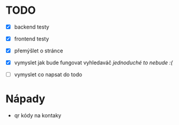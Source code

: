 # TODO
- [x] backend testy
- [x] frontend testy
- [x] přemýšlet o stránce
- [x] vymyslet jak bude fungovat vyhledaváč
*jednoduché to nebude :(*
- [ ] vymyslet co napsat do todo


# Nápady
- qr kódy na kontaky